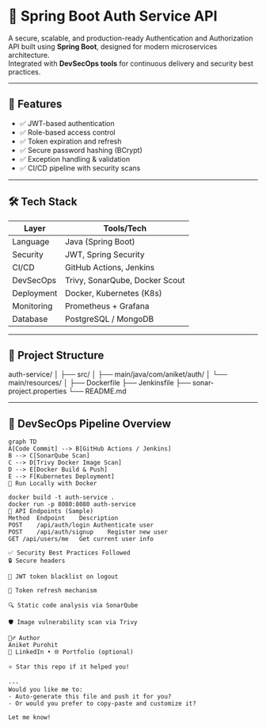 
# 🔐 Spring Boot Auth Service API

A secure, scalable, and production-ready Authentication and Authorization API built using **Spring Boot**, designed for modern microservices architecture.  
Integrated with **DevSecOps tools** for continuous delivery and security best practices.

---

## 🚀 Features

- ✅ JWT-based authentication
- ✅ Role-based access control
- ✅ Token expiration and refresh
- ✅ Secure password hashing (BCrypt)
- ✅ Exception handling & validation
- ✅ CI/CD pipeline with security scans

---

## 🛠️ Tech Stack

| Layer         | Tools/Tech                  |
|---------------|-----------------------------|
| Language      | Java (Spring Boot)          |
| Security      | JWT, Spring Security        |
| CI/CD         | GitHub Actions, Jenkins     |
| DevSecOps     | Trivy, SonarQube, Docker Scout |
| Deployment    | Docker, Kubernetes (K8s)    |
| Monitoring    | Prometheus + Grafana        |
| Database      | PostgreSQL / MongoDB        |

---

## 📁 Project Structure

auth-service/
│
├── src/
│ ├── main/java/com/aniket/auth/
│ └── main/resources/
│
├── Dockerfile
├── Jenkinsfile
├── sonar-project.properties
└── README.md

---

## 🔄 DevSecOps Pipeline Overview

```mermaid
graph TD
A[Code Commit] --> B[GitHub Actions / Jenkins]
B --> C[SonarQube Scan]
C --> D[Trivy Docker Image Scan]
D --> E[Docker Build & Push]
E --> F[Kubernetes Deployment]
🐳 Run Locally with Docker

docker build -t auth-service .
docker run -p 8080:8080 auth-service
📢 API Endpoints (Sample)
Method	Endpoint	Description
POST	/api/auth/login	Authenticate user
POST	/api/auth/signup	Register new user
GET	/api/users/me	Get current user info

✅ Security Best Practices Followed
🔒 Secure headers

🔐 JWT token blacklist on logout

🔁 Token refresh mechanism

🔍 Static code analysis via SonarQube

🛡️ Image vulnerability scan via Trivy

🙋‍♂️ Author
Aniket Purohit
🔗 LinkedIn • 🌐 Portfolio (optional)

⭐ Star this repo if it helped you!

---
Would you like me to:
- Auto-generate this file and push it for you?
- Or would you prefer to copy-paste and customize it?

Let me know!
